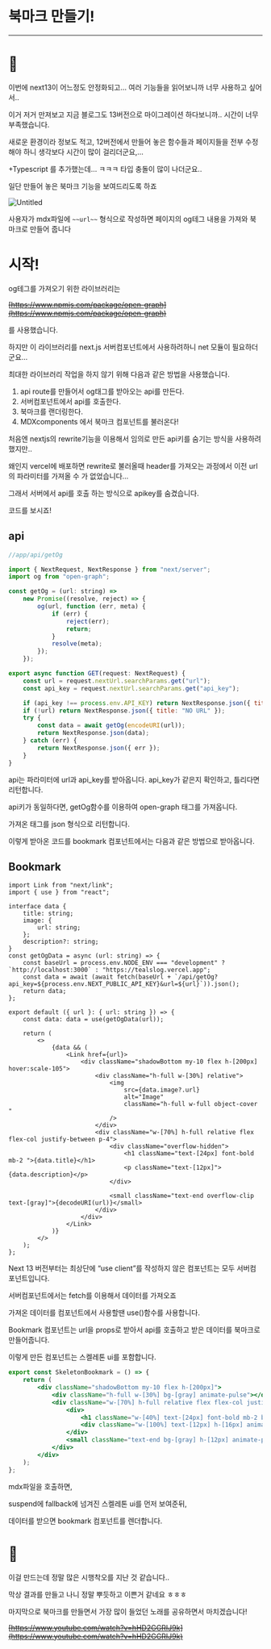 # 북마크 만들기!

---

# 👋

이번에 next13이 어느정도 안정화되고… 여러 기능들을 읽어보니까 너무 사용하고 싶어서..

이거 저거 만져보고 지금 블로그도 13버전으로 마이그레이션 하다보니까.. 시간이 너무 부족했습니다.

새로운 환경이라 정보도 적고, 12버전에서 만들어 놓은 함수들과 페이지들을 전부 수정해야 하니 생각보다 시간이 많이 걸리더군요,…

+Typescript 를 추가했는데… ㅋㅋㅋ 타입 충돌이 많이 나더군요.. 

일단 만들어 놓은 북마크 기능을 보여드리도록 하죠

![Untitled](%E1%84%87%E1%85%AE%E1%86%A8%E1%84%86%E1%85%A1%E1%84%8F%E1%85%B3%20%E1%84%86%E1%85%A1%E1%86%AB%E1%84%83%E1%85%B3%E1%86%AF%E1%84%80%E1%85%B5!%20988e289767634acb9ce99dfd156a26f3/Untitled.png)

사용자가 mdx파일에 `~~url~~` 형식으로 작성하면 페이지의 og테그 내용을 가져와 북마크로 만들어 줍니다

# 시작!

og테그를 가져오기 위한 라이브러리는 

~~[https://www.npmjs.com/package/open-graph](https://www.npmjs.com/package/open-graph)~~

를 사용했습니다.

하지만 이 라이브러리를 next.js 서버컴포넌트에서 사용하려하니 net 모듈이 필요하더군요…

최대한 라이브러리 작업을 하지 않기 위해 다음과 같은 방법을 사용했습니다.

1. api route를 만들어서 og태그를 받아오는 api를 만든다.
2. 서버컴포넌트에서 api를 호출한다.
3. 북마크를 랜더링한다.
4. MDXcomponents 에서 북마크 컴포넌트를 불러온다!

처음엔 nextjs의 rewrite기능을 이용해서 임의로 만든 api키를 숨기는 방식을 사용하려 했지만..

왜인지 vercel에 배포하면 rewrite로 불러올때 header를 가져오는 과정에서 이전 url의 파라미터를 가져올 수 가 없었습니다…

그래서 서버에서 api를 호출 하는 방식으로 apikey를 숨겼습니다.

코드를 보시죠!

## api

```jsx
//app/api/getOg

import { NextRequest, NextResponse } from "next/server";
import og from "open-graph";

const getOg = (url: string) =>
    new Promise((resolve, reject) => {
        og(url, function (err, meta) {
            if (err) {
                reject(err);
                return;
            }
            resolve(meta);
        });
    });

export async function GET(request: NextRequest) {
    const url = request.nextUrl.searchParams.get("url");
    const api_key = request.nextUrl.searchParams.get("api_key");

    if (api_key !== process.env.API_KEY) return NextResponse.json({ title: "NOT MATCH API KEY", api_key });
    if (!url) return NextResponse.json({ title: "NO URL" });
    try {
        const data = await getOg(encodeURI(url));
        return NextResponse.json(data);
    } catch (err) {
        return NextResponse.json({ err });
    }
}
```

api는 파라미터에 url과 api_key를 받아옵니다. api_key가 같은지 확인하고, 틀리다면 리턴합니다.

api키가 동일하다면, getOg함수를 이용하여 open-graph 태그를 가져옵니다. 

가져온 태그를  json 형식으로 리턴합니다.

이렇게 받아온 코드를 bookmark 컴포넌트에서는 다음과 같은 방법으로 받아옵니다.

## Bookmark

```tsx
import Link from "next/link";
import { use } from "react";

interface data {
    title: string;
    image: {
        url: string;
    };
    description?: string;
}
const getOgData = async (url: string) => {
    const baseUrl = process.env.NODE_ENV === "development" ? `http://localhost:3000` : "https://tealslog.vercel.app";
    const data = await (await fetch(baseUrl + `/api/getOg?api_key=${process.env.NEXT_PUBLIC_API_KEY}&url=${url}`)).json();
    return data;
};

export default ({ url }: { url: string }) => {
    const data: data = use(getOgData(url));

    return (
        <>
            {data && (
                <Link href={url}>
                    <div className="shadowBottom my-10 flex h-[200px] hover:scale-105">
                        <div className="h-full w-[30%] relative">
                            <img
                                src={data.image?.url}
                                alt="Image"
                                className="h-full w-full object-cover "
                            />
                        </div>
                        <div className="w-[70%] h-full relative flex flex-col justify-between p-4">
                            <div className="overflow-hidden">
                                <h1 className="text-[24px] font-bold mb-2 ">{data.title}</h1>
                                <p className="text-[12px]">{data.description}</p>
                            </div>

                            <small className="text-end overflow-clip text-[gray]">{decodeURI(url)}</small>
                        </div>
                    </div>
                </Link>
            )}
        </>
    );
};
```

Next 13 버전부터는 최상단에 “use client”를 작성하지 않은 컴포넌트는 모두 서버컴포넌트입니다.

서버컴포넌트에서는 fetch를 이용해서 데이터를 가져오죠 

가져온 데이터를 컴포넌트에서 사용할땐 use()함수를 사용합니다.

Bookmark 컴포넌트는 url을 props로 받아서 api를 호출하고 받은 데이터를 북마크로 만들어줍니다.

이렇게 만든 컴포넌트는 스켈레톤 ui를 포함합니다.

```jsx
export const SkeletonBookmark = () => {
    return (
        <div className="shadowBottom my-10 flex h-[200px]">
            <div className="h-full w-[30%] bg-[gray] animate-pulse"></div>
            <div className="w-[70%] h-full relative flex flex-col justify-between p-4">
                <div>
                    <h1 className="w-[40%] text-[24px] font-bold mb-2 bg-[gray] h-[30px] animate-pulse"></h1>
                    <div className="w-[100%] text-[12px] h-[16px] animate-pulse flex items-center"></div>
                </div>
                <small className="text-end bg-[gray] h-[12px] animate-pulse"></small>
            </div>
        </div>
    );
};
```

mdx파일을 호출하면,

suspend에 fallback에 넘겨진 스켈레톤 ui를 먼저 보여준뒤,

데이터를 받으면 bookmark 컴포넌트를 렌더합니다.

# 🚪

이걸 만드는데 정말 많은 시행착오를 지난 것 같습니다..

막상 결과를 만들고 나니 정말 뿌듯하고 이쁜거 같네요 ㅎㅎㅎ

마지막으로 북마크를 만들면서 가장 많이 들었던 노래를 공유하면서 마치겠습니다!

~~[https://www.youtube.com/watch?v=hHD2GGRIJ9k](https://www.youtube.com/watch?v=hHD2GGRIJ9k)~~